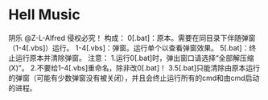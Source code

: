 # Hell Music
阴乐 @Z-L-Alfred 侵权必究！
构成：
0[.bat]：原本。需要在同目录下伴随弹窗（1-4[.vbs]）运行。
1-4[.vbs]：弹窗。运行单个以查看弹窗效果。
5[.bat]：终止运行原本并清除弹窗。
注意：
1.运行0[.bat]时，弹出窗口请选择“全部解压缩(X)”。
2.不要给1-4[.vbs]重命名，除非改0[.bat]！
3.5[.bat]只能清除由原本运行的弹窗（可能有少数弹窗没有被关闭），并且会终止运行所有的cmd和由cmd启动的进程。
